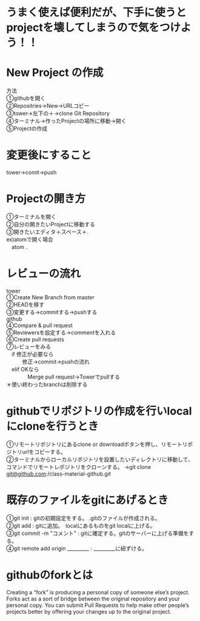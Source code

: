 # うまく使えば便利だが、下手に使うとprojectを壊してしまうので気をつけよう！！

# New Project の作成
方法  
①githubを開く  
②Repositries→New→URLコピー  
③tower→左下の＋→clone Git Repository  
④ターミナル→作ったProjectの場所に移動→開く  
⑤Projectの作成  

# 変更後にすること  
tower→comit→push  

# Projectの開き方  
①ターミナルを開く  
②自分の開きたいProjectに移動する  
③開きたいエディタ＋スペース＋.  
 ex)atomで開く場合  
 　atom .  

# レビューの流れ
tower  
①Create New Branch from master  
②HEADを移す  
③変更する→commitする→pushする  
github  
④Compare & pull request  
⑤Reviewersを設定する→commentを入れる  
⑥Create pull requests  
⑦レビューをみる  
　if 修正が必要なら  
　　　修正→commit→pushの流れ  
　elif OKなら  
　　　　Merge pull request→Towerでpullする  
＊使い終わったbranchは削除する   

# githubでリポジトリの作成を行いlocalにcloneを行うとき
①リモートリポジトリにあるclone or downloadボタンを押し、リモートリポジトリurlをコピーする。  
②ターミナルからローカルリポジトリを設置したいディレクトリに移動して、コマンドでリモートレポジトリをクローンする。  →git clone git@github.com:<account name>/class-material-github.git  

# 既存のファイルをgitにあげるとき  
①git init : gitの初期設定をする。 .gitのファイルが作成される。  
②git add : gitに追加。　localにあるものをgit localに上げる。  
③git commit -m "コメント" : gitに確定する。gitのサーバーに上げる準備をする。  
④git remote add origin _________ : _________に紐ずける。  

# githubのforkとは
  Creating a “fork” is producing a personal copy of someone else’s project. Forks act as a sort of bridge between the original repository and your personal copy. You can submit Pull Requests to help make other people’s projects better by offering your changes up to the original project.

